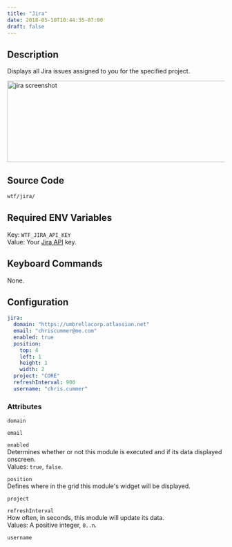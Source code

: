 ```yaml
---
title: "Jira"
date: 2018-05-10T10:44:35-07:00
draft: false
---
```


## Description

Displays all Jira issues assigned to you for the specified project.

<img src="/imgs/modules/jira.png" width="640" height="188" alt="jira screenshot" />

## Source Code

```bash
wtf/jira/
```

## Required ENV Variables

<span class="caption">Key:</span> `WTF_JIRA_API_KEY` <br />
<span class="caption">Value:</span> Your <a href="https://confluence.atlassian.com/cloud/api-tokens-938839638.html">Jira API</a> key.

## Keyboard Commands

None.

## Configuration

```yaml
jira:
  domain: "https://umbrellacorp.atlassian.net"
  email: "chriscummer@me.com"
  enabled: true
  position:
    top: 4
    left: 1
    height: 1
    width: 2
  project: "CORE"
  refreshInterval: 900
  username: "chris.cummer"
```

### Attributes

`domain` <br />

`email` <br />

`enabled` <br />
Determines whether or not this module is executed and if its data displayed onscreen. <br />
Values: `true`, `false`.

`position` <br />
Defines where in the grid this module's widget will be displayed. <br />

`project` <br />

`refreshInterval` <br />
How often, in seconds, this module will update its data. <br />
Values: A positive integer, `0..n`.

`username` <br />

